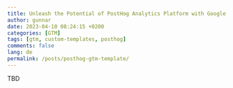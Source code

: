```yaml
---
title: Unleash the Potential of PostHog Analytics Platform with Google Tag Manager
author: gunnar
date: 2023-04-10 08:24:15 +0200
categories: [GTM]
tags: [gtm, custom-templates, posthog]
comments: false
lang: de
permalink: /posts/posthog-gtm-template/
---
```


TBD